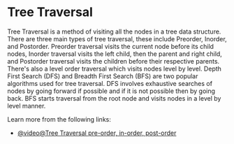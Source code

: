 # Tree Traversal

Tree Traversal is a method of visiting all the nodes in a tree data structure. There are three main types of tree traversal, these include Preorder, Inorder, and Postorder. Preorder traversal visits the current node before its child nodes, Inorder traversal visits the left child, then the parent and right child, and Postorder traversal visits the children before their respective parents. There's also a level order traversal which visits nodes level by level. Depth First Search (DFS) and Breadth First Search (BFS) are two popular algorithms used for tree traversal. DFS involves exhaustive searches of nodes by going forward if possible and if it is not possible then by going back. BFS starts traversal from the root node and visits nodes in a level by level manner.

Learn more from the following links:

- [@video@Tree Traversal pre-order, in-order, post-order](https://youtu.be/lFq5mYUWEBk?si=GKRm1O278NCetnry)
